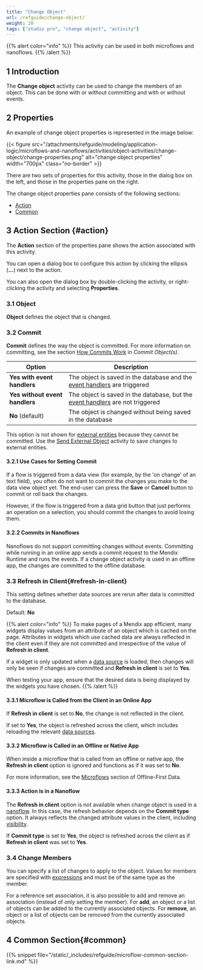 ```yaml
---
title: "Change Object"
url: /refguide/change-object/
weight: 20
tags: ["studio pro", "change object", "activity"]
---
```


{{% alert color="info" %}}
This activity can be used in both microflows and nanoflows.
{{% /alert %}}

## 1 Introduction

The **Change object** activity can be used to change the members of an object. This can be done with or without committing and with or without events.

## 2 Properties

An example of change object properties is represented in the image below:

{{< figure src="/attachments/refguide/modeling/application-logic/microflows-and-nanoflows/activities/object-activities/change-object/change-properties.png" alt="change object properties" width="700px" class="no-border" >}}

There are two sets of properties for this activity, those in the dialog box on the left, and those in the properties pane on the right.

The change object properties pane consists of the following sections:

* [Action](#action)
* [Common](#common)

## 3 Action Section {#action}

The **Action** section of the properties pane shows the action associated with this activity.

You can open a dialog box to configure this action by clicking the ellipsis (**…**) next to the action.

You can also open the dialog box by double-clicking the activity, or right-clicking the activity and selecting **Properties**.

### 3.1 Object

**Object** defines the object that is changed.

### 3.2 Commit

**Commit** defines the way the object is committed. For more information on committing, see the section [How Commits Work](/refguide/committing-objects/#how-commits-work) in *Commit Object(s)*.

| Option | Description |
| --- | --- |
| **Yes with event handlers** | The object is saved in the database and the [event handlers](/refguide/event-handlers/) are triggered |
| **Yes without event handlers** | The object is saved in the database, but the [event handlers](/refguide/event-handlers/) are not triggered |
| **No** (default)| The object is changed without being saved in the database |

This option is not shown for [external entities](/refguide/external-entities/) because they cannot be committed. Use the [Send External Object](/refguide/send-external-object/) activity to save changes to external entities.

#### 3.2.1 Use Cases for Setting Commit

If a flow is triggered from a data view (for example, by the 'on change' of an text field), you often do not want to commit the changes you make to the data view object yet. The end-user can press the **Save** or **Cancel** button to commit or roll back the changes.

However, if the flow is triggered from a data grid button that just performs an operation on a selection, you should commit the changes to avoid losing them.

#### 3.2.2 Commits in Nanoflows

Nanoflows do not support committing changes without events. Committing while running in an online app sends a commit request to the Mendix Runtime and runs the events. If a change object activity is used in an offline app, the changes are committed to the offline database.

### 3.3 Refresh in Client{#refresh-in-client}

This setting defines whether data sources are rerun after data is committed to the database.

Default: **No**

{{% alert color="info" %}}
To make pages of a Mendix app efficient, many widgets display values from an attribute of an object which is cached on the page. Attributes in widgets which use cached data are always reflected in the client even if they are not committed and irrespective of the value of **Refresh in client**.

If a widget is only updated when a [data source](/refguide/data-sources/) is loaded, then changes will only be seen if changes are committed and **Refresh in client** is set to **Yes**.

When testing your app, ensure that the desired data is being displayed by the widgets you have chosen.
{{% /alert %}}

#### 3.3.1 Microflow is Called from the Client in an Online App

If **Refresh in client** is set to **No**, the change is not reflected in the client.

If set to **Yes**, the object is refreshed across the client, which includes reloading the relevant [data sources](/refguide/data-sources/).

#### 3.3.2 Microflow is Called in an Offline or Native App

When inside a microflow that is called from an offline or native app, the **Refresh in client** option is ignored and functions as if it was set to **No**.

For more information, see the [Microflows](/refguide/mobile/building-efficient-mobile-apps/offlinefirst-data/best-practices/#microflows) section of Offline-First Data.

#### 3.3.3 Action is in a Nanoflow

The **Refresh in client** option is not available when change object is used in a [nanoflow](/refguide/nanoflows/). In this case, the refresh behavior depends on the **Commit type** option. It always reflects the changed attribute values in the client, including [visibility](/refguide/common-widget-properties/#visibility-properties).

If **Commit type** is set to **Yes**, the object is refreshed across the client as if **Refresh in client** was set to **Yes**.

### 3.4 Change Members

You can specify a list of changes to apply to the object. Values for members are specified with [expressions](/refguide/expressions/) and must be of the same type as the member.

For a reference set association, it is also possible to add and remove an association (instead of only setting the member). For **add**, an object or a list of objects can be added to the currently associated objects. For **remove**, an object or a list of objects can be removed from the currently associated objects.

## 4 Common Section{#common}

{{% snippet file="/static/_includes/refguide/microflow-common-section-link.md" %}}
